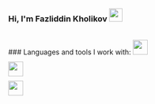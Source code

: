 ### Hi, I'm Fazliddin Kholikov <img src = "https://media.giphy.com/media/hvRJCLFzcasrR4ia7z/giphy.gif" width = "27px">

<br/>
### Languages and tools I work with:
<code><img src = "https://upload.wikimedia.org/wikipedia/commons/1/19/C_Logo.png" width = "30px">
<code>
<code><img src = "https://assets.stickpng.com/images/5848152fcef1014c0b5e4967.png" width = "30px">
<code>
<code><img src = "https://assets.stickpng.com/images/584815fdcef1014c0b5e497a.png" width = "30px">
<code>
